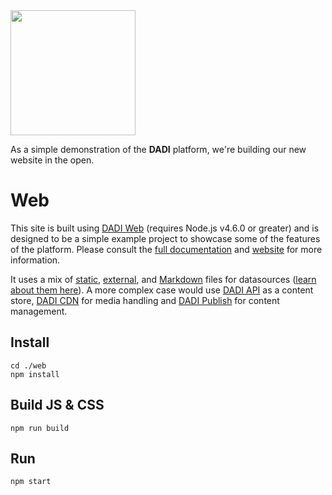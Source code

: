 <img src="http://52.209.207.148/assets/img/dadi-colour.svg" width="200">

As a simple demonstration of the **DADI** platform, we're building our new website in the open.

# Web

This site is built using [DADI Web](https://github.com/dadi/web) (requires Node.js v4.6.0 or greater) and is designed to be a simple example project to showcase some of the features of the platform. Please consult the [full documentation](http://docs.dadi.tech/web/) and [website](http://beta.dadi.tech/platform/web/) for more information.

It uses a mix of [static](https://github.com/dadi/dadi.tech/blob/master/web/workspace/datasources/products.json), [external](https://github.com/dadi/dadi.tech/blob/master/web/workspace/datasources/github-api.json), and [Markdown](https://github.com/dadi/dadi.tech/blob/master/web/workspace/events/insights.js) files for datasources ([learn about them here](http://docs.dadi.tech/web/datasources.html)). A more complex case would use [DADI API](https://github.com/dadi/api) as a content store, [DADI CDN](https://github.com/dadi/cdn) for media handling and [DADI Publish](https://dadi.tech/platform/publish) for content management.

## Install

```
cd ./web
npm install
```

## Build JS & CSS

```
npm run build
```

## Run

```
npm start
```
